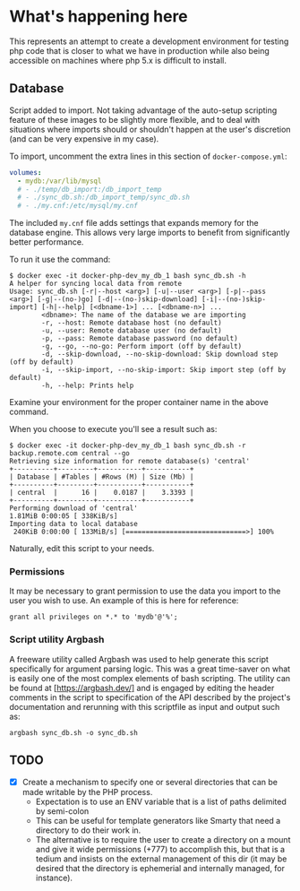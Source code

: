 # What's happening here

This represents an attempt to create a development environment for testing php code that is closer to what we have in production while also being accessible on machines where php 5.x is difficult to install.

## Database

Script added to import. Not taking advantage of the auto-setup scripting feature of these images to be slightly more flexible, and to deal with situations where imports should or shouldn't happen at the user's discretion (and can be very expensive in my case).

To import, uncomment the extra lines in this section of `docker-compose.yml`:

```yaml
volumes:
  - mydb:/var/lib/mysql
  # - ./temp/db_import:/db_import_temp
  # - ./sync_db.sh:/db_import_temp/sync_db.sh
  # - ./my.cnf:/etc/mysql/my.cnf
```

The included `my.cnf` file adds settings that expands memory for the database engine.  This allows very large imports to benefit from significantly better performance.

To run it use the command:

```console
$ docker exec -it docker-php-dev_my_db_1 bash sync_db.sh -h
A helper for syncing local data from remote
Usage: sync_db.sh [-r|--host <arg>] [-u|--user <arg>] [-p|--pass <arg>] [-g|--(no-)go] [-d|--(no-)skip-download] [-i|--(no-)skip-import] [-h|--help] [<dbname-1>] ... [<dbname-n>] ...
        <dbname>: The name of the database we are importing
        -r, --host: Remote database host (no default)
        -u, --user: Remote database user (no default)
        -p, --pass: Remote database password (no default)
        -g, --go, --no-go: Perform import (off by default)
        -d, --skip-download, --no-skip-download: Skip download step (off by default)
        -i, --skip-import, --no-skip-import: Skip import step (off by default)
        -h, --help: Prints help
```

Examine your environment for the proper container name in the above command.

When you choose to execute you'll see a result such as:

```console
$ docker exec -it docker-php-dev_my_db_1 bash sync_db.sh -r backup.remote.com central --go
Retrieving size information for remote database(s) 'central'
+----------+---------+-----------+-----------+
| Database | #Tables | #Rows (M) | Size (Mb) |
+----------+---------+-----------+-----------+
| central  |      16 |    0.0187 |    3.3393 |
+----------+---------+-----------+-----------+
Performing download of 'central'
1.81MiB 0:00:05 [ 338KiB/s]
Importing data to local database
 240KiB 0:00:00 [ 133MiB/s] [==============================>] 100%
```

Naturally, edit this script to your needs.

### Permissions

It may be necessary to grant permission to use the data you import to the user you wish to use.  An example of this is here for reference:

```mysql
grant all privileges on *.* to 'mydb'@'%';
```

### Script utility Argbash

A freeware utility called Argbash was used to help generate this script specifically for argument parsing logic.  This was a great time-saver on what is easily one of the most complex elements of bash scripting.  The utility can be found at [https://argbash.dev/] and is engaged by editing the header comments in the script to specification of the API described by the project's documentation and rerunning with this scriptfile as input and output such as:

```console
argbash sync_db.sh -o sync_db.sh
```

## TODO

- [x] Create a mechanism to specify one or several directories that can be made writable by the PHP process.
    - Expectation is to use an ENV variable that is a list of paths delimited by semi-colon
    - This can be useful for template generators like Smarty that need a directory to do their work in.
    - The alternative is to require the user to create a directory on a mount and give it wide permissions (+777) to accomplish this, but that is a tedium and insists on the external management of this dir (it may be desired that the directory is ephemerial and internally managed, for instance).
